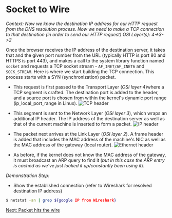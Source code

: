 # Socket to Wire

_Context: Now we know the destination IP address for our HTTP request from the DNS resolution process. Now we need to make a TCP connection to that destination (in order to send our HTTP request)_
_OSI Layer(s): 4->3->2_

Once the browser receives the IP address of the destination server, it takes that and the given port number from the URL (typically HTTP is port 80 and HTTPS is port 443), and makes a call to the system library function named ``socket`` and requests a TCP socket stream - ``AF_INET/AF_INET6`` and ``SOCK_STREAM``. Here is where we start building the TCP connection. This process starts with a SYN (synchronization) packet.

* This request is first passed to the Transport Layer (_OSI layer 4_)where a TCP segment is crafted. The destination port is added to the header, and a source port is chosen from within the kernel's dynamic port range (ip_local_port_range in Linux).
![TCP header](https://i.stack.imgur.com/bSNbI.jpg)

* This segment is sent to the Network Layer (_OSI layer 3_), which wraps an additional IP header. The IP address of the destination server as well as that of the current machine is inserted to form a packet.
![IP header](https://upload.wikimedia.org/wikipedia/commons/5/54/Ipv4_header.svg)

* The packet next arrives at the Link Layer (_OSI layer 2_). A frame header is added that includes the MAC address of the machine's NIC as well as the MAC address of the gateway (local router). 
![Ethernet header](https://upload.wikimedia.org/wikipedia/commons/thumb/1/13/Ethernet_Type_II_Frame_format.svg/2880px-Ethernet_Type_II_Frame_format.svg.png)

* As before, if the kernel does not know the MAC address of the gateway, it must broadcast an ARP query to find it (_but in this case the ARP entry is cached as we've just looked it up/constantly been using it_). 

_Demonstration Step:_
* Show the established connection (refer to Wireshark for resolved destination IP address)
```bash
$ netstat -an | grep ${google IP from Wireshark}
```

[Next: Packet hits the wire](./7-Packet2Wire.md)